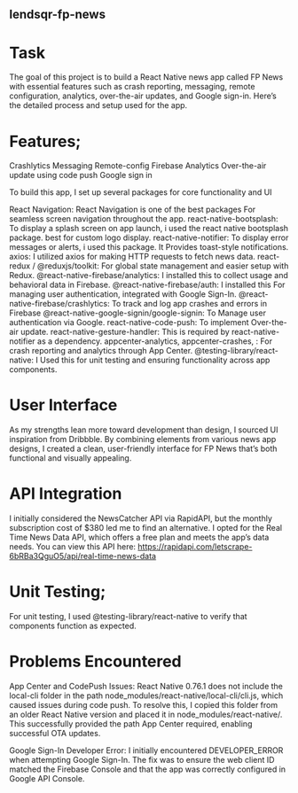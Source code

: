 ## lendsqr-fp-news

# Task
The goal of this project is to build a React Native news app called FP News with essential features such as crash reporting, messaging, remote configuration, analytics, over-the-air updates, and Google sign-in. Here’s the detailed process and setup used for the app.

# Features;
Crashlytics
Messaging
Remote-config
Firebase Analytics
Over-the-air update using code push
Google sign in

To build this app, I set up several packages for core functionality and UI

React Navigation: React Navigation is one of the best packages For seamless screen navigation throughout the app.
react-native-bootsplash: To display a splash screen on app launch, i used the react native bootsplash package. best for custom logo display. 
react-native-notifier: To display error messages or alerts, i used this package. It Provides toast-style notifications.
axios: I utilized axios for making HTTP requests to fetch news data.
react-redux / @reduxjs/toolkit: For global state management and easier setup with Redux.
@react-native-firebase/analytics: I installed this to collect usage and behavioral data in Firebase.
@react-native-firebase/auth: I installed this For managing user authentication, integrated with Google Sign-In.
@react-native-firebase/crashlytics: To track and log app crashes and errors in Firebase
@react-native-google-signin/google-signin: To  Manage user authentication via Google.
react-native-code-push: To implement Over-the-air update.
react-native-gesture-handler: This is required by react-native-notifier as a dependency.
appcenter-analytics, appcenter-crashes, : For crash reporting and analytics through App Center.
@testing-library/react-native: I Used this for unit testing and ensuring functionality across app components.


# User Interface
As my strengths lean more toward development than design, I sourced UI inspiration from Dribbble. By combining elements from various news app designs, I created a clean, user-friendly interface for FP News that’s both functional and visually appealing.

# API Integration
I initially considered the NewsCatcher API via RapidAPI, but the monthly subscription cost of $380 led me to find an alternative. I opted for the Real Time News Data API, which offers a free plan and meets the app’s data needs. You can view this API here: https://rapidapi.com/letscrape-6bRBa3QguO5/api/real-time-news-data


# Unit Testing;
For unit testing, I used @testing-library/react-native to verify that components function as expected.

# Problems Encountered

App Center and CodePush Issues:
React Native 0.76.1 does not include the local-cli folder in the path node_modules/react-native/local-cli/cli.js, which caused issues during code push. To resolve this, I copied this folder from an older React Native version and placed it in node_modules/react-native/. This successfully provided the path App Center required, enabling successful OTA updates.

Google Sign-In Developer Error:
I initially encountered DEVELOPER_ERROR when attempting Google Sign-In. The fix was to ensure the web client ID matched the Firebase Console and that the app was correctly configured in Google API Console.


